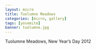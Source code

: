 ```yaml
---
layout: micro
title: Tuolumne Meadows
categories: [micro, gallery]
tags: [yosemite]
banner: tuolumne.jpg
---
```


Tuolumne Meadows, New Year’s Day 2012
